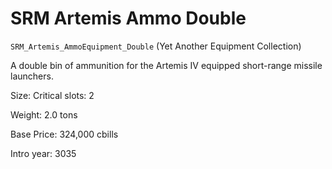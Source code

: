 # SRM Artemis Ammo Double

`SRM_Artemis_AmmoEquipment_Double` (Yet Another Equipment Collection)

A double bin of ammunition for the Artemis IV equipped short-range missile launchers.

Size: Critical slots: 2

Weight: 2.0 tons

Base Price: 324,000 cbills

Intro year: 3035

